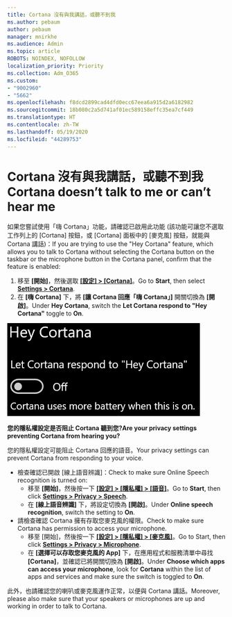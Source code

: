 ```yaml
---
title: Cortana 沒有與我講話，或聽不到我
ms.author: pebaum
author: pebaum
manager: mnirkhe
ms.audience: Admin
ms.topic: article
ROBOTS: NOINDEX, NOFOLLOW
localization_priority: Priority
ms.collection: Adm_O365
ms.custom:
- "9002960"
- "5662"
ms.openlocfilehash: f8dcd2899cad4dfd0ecc67eea6a915d2a6182982
ms.sourcegitcommit: 18b080c2a5d741af01ec589158effc35ea7cf449
ms.translationtype: HT
ms.contentlocale: zh-TW
ms.lasthandoff: 05/19/2020
ms.locfileid: "44289753"
---
```

# <a name="cortana-doesnt-talk-to-me-or-cant-hear-me"></a><span data-ttu-id="33091-102">Cortana 沒有與我講話，或聽不到我</span><span class="sxs-lookup"><span data-stu-id="33091-102">Cortana doesn’t talk to me or can’t hear me</span></span>

<span data-ttu-id="33091-103">如果您嘗試使用「嗨 Cortana」功能，請確認已啟用此功能 (該功能可讓您不選取工作列上的 [Cortana] 按鈕，或 [Cortana] 面板中的 [麥克風] 按鈕，就能與 Cortana 講話)：</span><span class="sxs-lookup"><span data-stu-id="33091-103">If you are trying to use the "Hey Cortana" feature, which allows you to talk to Cortana without selecting the Cortana button on the taskbar or the microphone button in the Cortana panel, confirm that the feature is enabled:</span></span>

1. <span data-ttu-id="33091-104">移至 **[開始]**，然後選取 **[[設定] > [Cortana]](ms-settings:cortana?activationSource=GetHelp)**。</span><span class="sxs-lookup"><span data-stu-id="33091-104">Go to **Start**, then select **[Settings > Cortana](ms-settings:cortana?activationSource=GetHelp)**.</span></span>
2. <span data-ttu-id="33091-105">在 **[嗨 Cortana]** 下，將 **[讓 Cortana 回應「嗨 Cortana」]** 開關切換為 **[開啟]**。</span><span class="sxs-lookup"><span data-stu-id="33091-105">Under **Hey Cortana**, switch the **Let Cortana respond to "Hey Cortana"** toggle to **On**.</span></span>

![嗨 Cortana](media/hey-cortana.png)

<span data-ttu-id="33091-107">**您的隱私權設定是否阻止 Cortana 聽到您?**</span><span class="sxs-lookup"><span data-stu-id="33091-107">**Are your privacy settings preventing Cortana from hearing you?**</span></span>

<span data-ttu-id="33091-108">您的隱私權設定可能阻止 Cortana 回應的語音。</span><span class="sxs-lookup"><span data-stu-id="33091-108">Your privacy settings can prevent Cortana from responding to your voice.</span></span>
- <span data-ttu-id="33091-109">檢查確認已開啟 [線上語音辨識]：</span><span class="sxs-lookup"><span data-stu-id="33091-109">Check to make sure Online Speech recognition is turned on:</span></span>
    - <span data-ttu-id="33091-110">移至 **[開始]**，然後按一下 **[[設定] > [隱私權] > [語音]](ms-settings:privacy-speech?activationSource=GetHelp)**。</span><span class="sxs-lookup"><span data-stu-id="33091-110">Go to **Start**, then click **[Settings > Privacy > Speech](ms-settings:privacy-speech?activationSource=GetHelp)**.</span></span>
    - <span data-ttu-id="33091-111">在 **[線上語音辨識]** 下，將設定切換為 **[開啟]**。</span><span class="sxs-lookup"><span data-stu-id="33091-111">Under **Online speech recognition**, switch the setting to **On**.</span></span>
- <span data-ttu-id="33091-112">請檢查確認 Cortana 擁有存取您麥克風的權限。</span><span class="sxs-lookup"><span data-stu-id="33091-112">Check to make sure Cortana has permission to access your microphone.</span></span> 
    - <span data-ttu-id="33091-113">移至 [開始]，然後按一下 **[[設定] > [隱私權] > [麥克風]](ms-settings:privacy-microphone?activationSource=GetHelp)**。</span><span class="sxs-lookup"><span data-stu-id="33091-113">Go to Start, then click **[Settings > Privacy > Microphone](ms-settings:privacy-microphone?activationSource=GetHelp)**.</span></span>
    - <span data-ttu-id="33091-114">在 **[選擇可以存取您麥克風的 App]** 下，在應用程式和服務清單中尋找 **[Cortana]**，並確認已將開關切換為 **[開啟]**。</span><span class="sxs-lookup"><span data-stu-id="33091-114">Under **Choose which apps can access your microphone**, look for **Cortana** within the list of apps and services and make sure the switch is toggled to **On**.</span></span>

<span data-ttu-id="33091-115">此外，也請確認您的喇叭或麥克風運作正常，以便與 Cortana 講話。</span><span class="sxs-lookup"><span data-stu-id="33091-115">Moreover, please also make sure that your speakers or microphones are up and working in order to talk to Cortana.</span></span>
